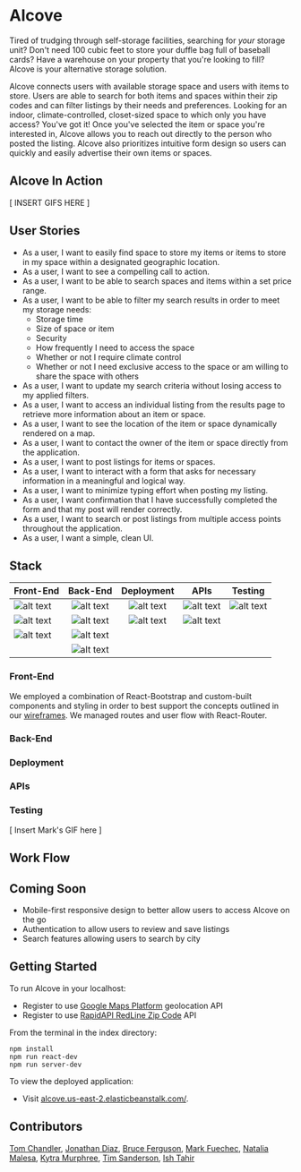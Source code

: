 # Alcove

Tired of trudging through self-storage facilities, searching for _your_ storage unit?  Don't need 100 cubic feet to store your duffle bag full of baseball cards?  Have a warehouse on your property that you're looking to fill?  Alcove is your alternative storage solution.   

Alcove connects users with available storage space and users with items to store.  Users are able to search for both items and spaces within their zip codes and can filter listings by their needs and preferences.  Looking for an indoor, climate-controlled, closet-sized space to which only you have access?  You've got it!  Once you've selected the item or space you're interested in, Alcove allows you to reach out directly to the person who posted the listing.  Alcove also prioritizes intuitive form design so users can quickly and easily advertise their own items or spaces.

## Alcove In Action

[ INSERT GIFS HERE ]

## User Stories
* As a user, I want to easily find space to store my items or items to store in my space within a designated geographic location.
* As a user, I want to see a compelling call to action.
* As a user, I want to be able to search spaces and items within a set price range.
* As a user, I want to be able to filter my search results in order to meet my storage needs:
  + Storage time
  + Size of space or item
  + Security
  + How frequently I need to access the space
  + Whether or not I require climate control
  + Whether or not I need exclusive access to the space or am willing to share the space with others
* As a user, I want to update my search criteria without losing access to my applied filters.
* As a user, I want to access an individual listing from the results page to retrieve more information about an item or space.
* As a user, I want to see the location of the item or space dynamically rendered on a map.
* As a user, I want to contact the owner of the item or space directly from the application.
* As a user, I want to post listings for items or spaces.
* As a user, I want to interact with a form that asks for necessary information in a meaningful and logical way.
* As a user, I want to minimize typing effort when posting my listing.
* As a user, I want confirmation that I have successfully completed the form and that my post will render correctly.
* As a user, I want to search or post listings from multiple access points throughout the application.
* As a user, I want a simple, clean UI.

## Stack
| Front-End | Back-End | Deployment | APIs | Testing |
| ----- |:-----:| :-----:| :-----: | :-----: |
| ![alt text](https://raw.githubusercontent.com/hratx-blue-ocean/Alcove/master/client/dist/assets/stack_images/react.png "React") | ![alt text](https://raw.githubusercontent.com/hratx-blue-ocean/Alcove/master/client/dist/assets/stack_images/nodejs.png "Node.js") | ![alt text](https://raw.githubusercontent.com/hratx-blue-ocean/Alcove/master/client/dist/assets/stack_images/docker.png "Docker") | ![alt text](https://raw.githubusercontent.com/hratx-blue-ocean/Alcove/master/client/dist/assets/stack_images/rapid-api.png "RapidAPI") | ![alt text](https://raw.githubusercontent.com/hratx-blue-ocean/Alcove/master/client/dist/assets/stack_images/cypress.png "Cypress")|
| ![alt text](https://raw.githubusercontent.com/hratx-blue-ocean/Alcove/master/client/dist/assets/stack_images/react-router.png "React-Router")   | ![alt text](https://raw.githubusercontent.com/hratx-blue-ocean/Alcove/master/client/dist/assets/stack_images/expressjs.png "Express")      |   ![alt text](https://raw.githubusercontent.com/hratx-blue-ocean/Alcove/master/client/dist/assets/stack_images/elastic-beanstalk.png "AWS Elastic Beanstalk") |![alt text](https://raw.githubusercontent.com/hratx-blue-ocean/Alcove/master/client/dist/assets/stack_images/google-maps.png "Google Maps")
| ![alt text](https://raw.githubusercontent.com/hratx-blue-ocean/Alcove/master/client/dist/assets/stack_images/react-bootstrap.jpg "React-Bootstrap") | ![alt text](https://raw.githubusercontent.com/hratx-blue-ocean/Alcove/master/client/dist/assets/stack_images/mongodb.png "MongoDB") |
||![alt text](https://raw.githubusercontent.com/hratx-blue-ocean/Alcove/master/client/dist/assets/stack_images/mongoose.png "Mongoose") |
### Front-End
We employed a combination of React-Bootstrap and custom-built components and styling in order to best support the concepts outlined in our [wireframes](https://www.figma.com/file/oPlN0A0VpoUCKzjDIoo33W/Alcove?node-id=0%3A1).  We managed routes and user flow with React-Router.
### Back-End
### Deployment
### APIs
### Testing
[ Insert Mark's GIF here ]

## Work Flow

## Coming Soon
* Mobile-first responsive design to better allow users to access Alcove on the go
* Authentication to allow users to review and save listings
* Search features allowing users to search by city

## Getting Started
To run Alcove in your localhost:
* Register to use [Google Maps Platform](https://developers.google.com/maps/documentation/javascript/get-api-key) geolocation API
* Register to use [RapidAPI RedLine Zip Code](https://rapidapi.com/redline/api/redline-zipcode/) API

From the terminal in the index directory:
```
npm install
npm run react-dev
npm run server-dev
```

To view the deployed application:
* Visit [alcove.us-east-2.elasticbeanstalk.com/](alcove.us-east-2.elasticbeanstalk.com/).

## Contributors
[Tom Chandler](https://github.com/tmchandler), [Jonathan Diaz](https://github.com/JCDiaz1201), [Bruce Ferguson](https://github.com/bruceferguson3), [Mark Fuechec](https://github.com/mfuechec), [Natalia Malesa](https://github.com/nmalesa), [Kytra Murphree](https://github.com/KytraScript), [Tim Sanderson](https://github.com/timsand), [Ish Tahir](https://github.com/ishtahir)
